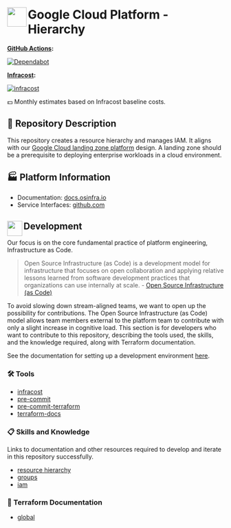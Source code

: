 # <img align="left" width="45" height="45" src="https://github.com/osinfra-io/google-cloud-hierarchy/assets/1610100/502cc3e9-fd8c-42be-be03-8aa45e04452a"> Google Cloud Platform - Hierarchy

**[GitHub Actions](https://github.com/osinfra-io/google-cloud-hierarchy/actions):**

[![Dependabot](https://github.com/osinfra-io/google-cloud-hierarchy/actions/workflows/dependabot.yml/badge.svg)](https://github.com/osinfra-io/google-cloud-hierarchy/actions/workflows/dependabot.yml)

**[Infracost](https://www.infracost.io):**

[![infracost](https://img.shields.io/endpoint?url=https://dashboard.api.infracost.io/shields/json/cbeecfe3-576f-4553-984c-e451a575ee47/repos/57318eb1-8a72-432f-8305-4ac7b10c9495/branch/0049fa37-5530-460c-9f8a-ab4824107d09)](https://dashboard.infracost.io/org/osinfra-io/repos/57318eb1-8a72-432f-8305-4ac7b10c9495?tab=settings)

💵 Monthly estimates based on Infracost baseline costs.

## 📄 Repository Description

This repository creates a resource hierarchy and manages IAM. It aligns with our [Google Cloud landing zone platform](https://docs.osinfra.io/google-cloud-platform/landing-zone) design. A landing zone should be a prerequisite to deploying enterprise workloads in a cloud environment.

## 🏭 Platform Information

- Documentation: [docs.osinfra.io](https://docs.osinfra.io/product-guides/google-cloud-platform/landing-zone/google-cloud-hierarchy)
- Service Interfaces: [github.com](https://github.com/osinfra-io/google-cloud-hierarchy/issues/new/choose)

## <img align="left" width="35" height="35" src="https://github.com/osinfra-io/github-organization-management/assets/1610100/39d6ae3b-ccc2-42db-92f1-276a5bc54e65"> Development

Our focus is on the core fundamental practice of platform engineering, Infrastructure as Code.

>Open Source Infrastructure (as Code) is a development model for infrastructure that focuses on open collaboration and applying relative lessons learned from software development practices that organizations can use internally at scale. - [Open Source Infrastructure (as Code)](https://www.osinfra.io)

To avoid slowing down stream-aligned teams, we want to open up the possibility for contributions. The Open Source Infrastructure (as Code) model allows team members external to the platform team to contribute with only a slight increase in cognitive load. This section is for developers who want to contribute to this repository, describing the tools used, the skills, and the knowledge required, along with Terraform documentation.

See the documentation for setting up a development environment [here](https://docs.osinfra.io/fundamentals/development-setup).

### 🛠️ Tools

- [infracost](https://github.com/infracost/infracost)
- [pre-commit](https://github.com/pre-commit/pre-commit)
- [pre-commit-terraform](https://github.com/antonbabenko/pre-commit-terraform)
- [terraform-docs](https://github.com/terraform-docs/terraform-docs)

### 📋 Skills and Knowledge

Links to documentation and other resources required to develop and iterate in this repository successfully.

- [resource hierarchy](https://cloud.google.com/resource-manager/docs/cloud-platform-resource-hierarchy)
- [groups](https://cloud.google.com/identity/docs/groups)
- [iam](https://cloud.google.com/iam/docs/overview)

### 📓 Terraform Documentation

- [global](global/infra/README.md)

